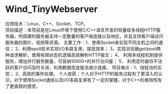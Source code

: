 # Wind_TinyWebserver
应用技术：Linux、C++、Socket、TCP。                  
项目描述：本项目是在Linux环境下使用C/C++语言开发的轻量级多线程HTTP服务器，所搭建的服务器支持一定数量的客户端连接以及响应，并且支持客户端访问服务器的图片、视频等资源。
主要工作：1、使用Socket来实现不同主机之间的通信；
         2、利用epoll技术实现I/O多路复用，提高效率；
         3、实现浏览器get/post两种请求解析，使用有限状态机逻辑高效解析HTTP报文；
         4、	利用多线程机制提供服务，增加并行服务数量，可容纳10000+的并行访问量；
         5、	利用定时器将不活跃的客户访问及时关闭，利用数据库连接池减少连接。 
项目难点：1、线程池的实现；
          2、高效的事件处理。
个人收获：个人对于HTTP的服务过程有了更深入的认识，对于使用Socket通信以及I/O多路复用有了一定的掌握，对于C++的类特性有了更直观的感受。


